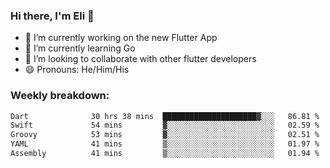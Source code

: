 ### Hi there, I'm Eli 👋
- 🔭 I’m currently working on the new Flutter App
- 🌱 I’m currently learning Go
- 🦄 I’m looking to collaborate with other flutter developers
- 😄 Pronouns: He/Him/His

### Weekly breakdown:
<!--START_SECTION:waka-->

```txt
Dart              30 hrs 38 mins  █████████████████████▓░░░   86.81 %
Swift             54 mins         ▓░░░░░░░░░░░░░░░░░░░░░░░░   02.59 %
Groovy            53 mins         ▓░░░░░░░░░░░░░░░░░░░░░░░░   02.51 %
YAML              41 mins         ▒░░░░░░░░░░░░░░░░░░░░░░░░   01.97 %
Assembly          41 mins         ▒░░░░░░░░░░░░░░░░░░░░░░░░   01.94 %
```

<!--END_SECTION:waka-->
